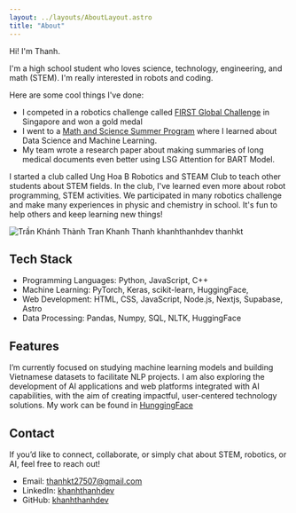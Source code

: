 ```yaml
---
layout: ../layouts/AboutLayout.astro
title: "About"
---
```


Hi! I'm Thanh.

I'm a high school student who loves science, technology, engineering, and math (STEM). I'm really interested in robots and coding.

Here are some cool things I've done:

- I competed in a robotics challenge called [FIRST Global Challenge](https://first.global/about/) in Singapore and won a gold medal 
- I went to a [Math and Science Summer Program](https://www.masspvn.org/) where I learned about Data Science and Machine Learning. 
- My team wrote a research paper about making summaries of long medical documents even better using LSG Attention for BART Model.


I started a club called Ung Hoa B Robotics and STEAM Club to teach other students about STEM fields.
In the club, I've learned even more about robot programming, STEM activities. We participated in many robotics challenge and make many experiences in physic and chemistry in school.
It's fun to help others and keep learning new things!

<div>
  <img src="https://i.ibb.co/94Cqxvb/ogImage.jpg" class="sm:w-1/2 mx-auto" alt="Trần Khánh Thành Tran Khanh Thanh khanhthanhdev thanhkt">
</div>

## Tech Stack

- Programming Languages: Python, JavaScript, C++
- Machine Learning: PyTorch, Keras, scikit-learn, HuggingFace, 
- Web Development: HTML, CSS, JavaScript, Node.js, Nextjs, Supabase, Astro
- Data Processing: Pandas, Numpy, SQL, NLTK, HuggingFace
## Features

I’m currently focused on studying machine learning models and building Vietnamese datasets to facilitate NLP projects. I am also exploring the development of AI applications and web platforms integrated with AI capabilities, with the aim of creating impactful, user-centered technology solutions.
My work can be found in [HunggingFace](https://huggingface.co/thanhkt)

## Contact
If you’d like to connect, collaborate, or simply chat about STEM, robotics, or AI, feel free to reach out!

- Email: thanhkt27507@gmail.com
- LinkedIn: [khanhthanhdev](https://www.linkedin.com/in/khanhthanhdev/)
- GitHub: [khanhthanhdev](https://www.github.com/khanhthanhdev/)
